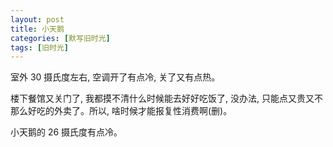 ```yaml
---
layout: post
title: 小天鹅
categories: [默写旧时光]
tags: [旧时光]
---
```


室外 30 摄氏度左右, 空调开了有点冷, 关了又有点热。

楼下餐馆又关门了, 我都摸不清什么时候能去好好吃饭了, 没办法, 只能点又贵又不那么好吃的外卖了。所以, 啥时候才能报复性消费啊(删)。

小天鹅的 26 摄氏度有点冷。